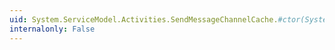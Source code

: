 ```yaml
---
uid: System.ServiceModel.Activities.SendMessageChannelCache.#ctor(System.ServiceModel.Activities.ChannelCacheSettings,System.ServiceModel.Activities.ChannelCacheSettings)
internalonly: False
---
```

